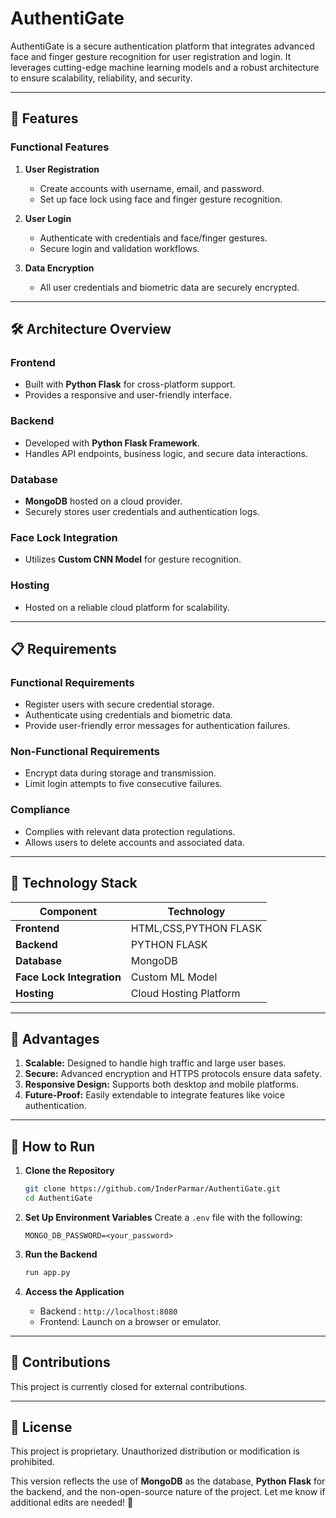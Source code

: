 # AuthentiGate

AuthentiGate is a secure authentication platform that integrates advanced face and finger gesture recognition for user registration and login. It leverages cutting-edge machine learning models and a robust architecture to ensure scalability, reliability, and security.

---

## 🚀 Features

### **Functional Features**
1. **User Registration**
   - Create accounts with username, email, and password.
   - Set up face lock using face and finger gesture recognition.

2. **User Login**
   - Authenticate with credentials and face/finger gestures.
   - Secure login and validation workflows.

3. **Data Encryption**
   - All user credentials and biometric data are securely encrypted.

---

## 🛠️ Architecture Overview

### **Frontend**
- Built with **Python Flask** for cross-platform support.
- Provides a responsive and user-friendly interface.

### **Backend**
- Developed with **Python Flask Framework**.
- Handles API endpoints, business logic, and secure data interactions.

### **Database**
- **MongoDB** hosted on a cloud provider.
- Securely stores user credentials and authentication logs.

### **Face Lock Integration**
- Utilizes **Custom CNN Model** for gesture recognition.

### **Hosting**
- Hosted on a reliable cloud platform for scalability.

---

## 📋 Requirements

### **Functional Requirements**
- Register users with secure credential storage.
- Authenticate using credentials and biometric data.
- Provide user-friendly error messages for authentication failures.

### **Non-Functional Requirements**
- Encrypt data during storage and transmission.
- Limit login attempts to five consecutive failures.

### **Compliance**
- Complies with relevant data protection regulations.
- Allows users to delete accounts and associated data.

---

## 🧰 Technology Stack

| Component                | Technology                     |
|--------------------------|---------------------------------|
| **Frontend**             | HTML,CSS,PYTHON FLASK          |
| **Backend**              | PYTHON FLASK                   |
| **Database**             | MongoDB                        |
| **Face Lock Integration**| Custom ML Model                |
| **Hosting**              | Cloud Hosting Platform         |

---

## 🌟 Advantages

1. **Scalable:** Designed to handle high traffic and large user bases.
2. **Secure:** Advanced encryption and HTTPS protocols ensure data safety.
3. **Responsive Design:** Supports both desktop and mobile platforms.
4. **Future-Proof:** Easily extendable to integrate features like voice authentication.

---

## 📜 How to Run

1. **Clone the Repository**
   ```bash
   git clone https://github.com/InderParmar/AuthentiGate.git
   cd AuthentiGate
   ```

2. **Set Up Environment Variables**
   Create a `.env` file with the following:
   ```plaintext
   MONGO_DB_PASSWORD=<your_password>
   ```

3. **Run the Backend**
     ```bash
     run app.py
     ```
4. **Access the Application**
   - Backend : `http://localhost:8080`
   - Frontend: Launch on a browser or emulator.

---

## 🤝 Contributions

This project is currently closed for external contributions.

---

## 📜 License

This project is proprietary. Unauthorized distribution or modification is prohibited.

This version reflects the use of **MongoDB** as the database, **Python Flask** for the backend, and the non-open-source nature of the project. Let me know if additional edits are needed! 🚀

